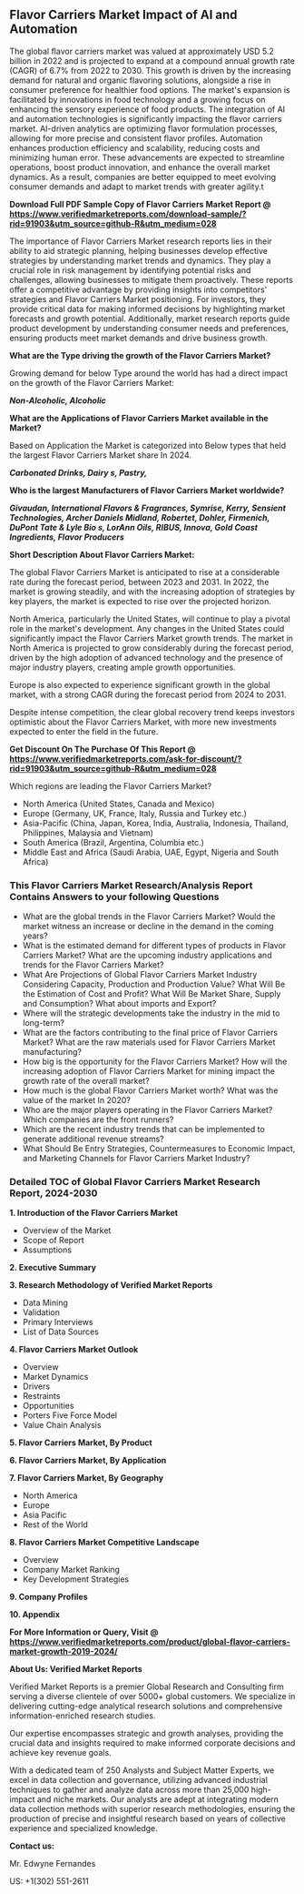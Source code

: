 <h2>Flavor Carriers Market Impact of AI and Automation</h2>The global flavor carriers market was valued at approximately USD 5.2 billion in 2022 and is projected to expand at a compound annual growth rate (CAGR) of 6.7% from 2022 to 2030. This growth is driven by the increasing demand for natural and organic flavoring solutions, alongside a rise in consumer preference for healthier food options. The market's expansion is facilitated by innovations in food technology and a growing focus on enhancing the sensory experience of food products. The integration of AI and automation technologies is significantly impacting the flavor carriers market. AI-driven analytics are optimizing flavor formulation processes, allowing for more precise and consistent flavor profiles. Automation enhances production efficiency and scalability, reducing costs and minimizing human error. These advancements are expected to streamline operations, boost product innovation, and enhance the overall market dynamics. As a result, companies are better equipped to meet evolving consumer demands and adapt to market trends with greater agility.t</p><p id="" class=""><strong>Download Full PDF Sample Copy of Flavor Carriers Market Report @ <a href="https://www.verifiedmarketreports.com/download-sample/?rid=91903&utm_source=github-R&utm_medium=028" target="_blank">https://www.verifiedmarketreports.com/download-sample/?rid=91903&utm_source=github-R&utm_medium=028</a></strong></p><p>The importance of&nbsp;Flavor Carriers Market research reports lies in their ability to aid strategic planning, helping businesses develop effective strategies by understanding market trends and dynamics. They play a crucial role in risk management by identifying potential risks and challenges, allowing businesses to mitigate them proactively. These reports offer a competitive advantage by providing insights into competitors' strategies and Flavor Carriers Market positioning. For investors, they provide critical data for making informed decisions by highlighting market forecasts and growth potential. Additionally, market research reports guide product development by understanding consumer needs and preferences, ensuring products meet market demands and drive business growth.</p><p><strong>What are the&nbsp;Type driving the growth of the Flavor Carriers Market?</strong></p><p id="" class="">Growing demand for below Type around the world has had a direct impact on the growth of the Flavor Carriers Market:</p><em><strong>Non-Alcoholic, Alcoholic</strong></em></p><strong>What are the&nbsp;Applications&nbsp;of Flavor Carriers Market available in the Market?</strong></p><p id="" class="">Based on Application the Market is categorized into Below types that held the largest Flavor Carriers Market share In 2024.</p><em><strong>Carbonated Drinks, Dairy s, Pastry, </strong></em></p><strong>Who is the largest Manufacturers of Flavor Carriers Market worldwide?</strong></p><p><em><strong>Givaudan, International Flavors & Fragrances, Symrise, Kerry, Sensient Technologies, Archer Daniels Midland, Robertet, Dohler, Firmenich, DuPont Tate & Lyle Bio s, LorAnn Oils, RIBUS, Innova, Gold Coast Ingredients, Flavor Producers</strong></em></p><p id="" class=""><strong>Short Description About Flavor Carriers Market:</strong></p><p>The global Flavor Carriers Market is anticipated to rise at a considerable rate during the forecast period, between 2023 and 2031. In 2022, the market is growing steadily, and with the increasing adoption of strategies by key players, the market is expected to rise over the projected horizon.</p><p>North America, particularly the United States, will continue to play a pivotal role in the market's development. Any changes in the United States could significantly impact the Flavor Carriers Market growth trends. The market in North America is projected to grow considerably during the forecast period, driven by the high adoption of advanced technology and the presence of major industry players, creating ample growth opportunities.</p><p>Europe is also expected to experience significant growth in the global market, with a strong CAGR during the forecast period from 2024 to 2031.</p><p>Despite intense competition, the clear global recovery trend keeps investors optimistic about the Flavor Carriers Market, with more new investments expected to enter the field in the future.</p><p id="" class=""><strong>Get Discount On The Purchase Of This Report @ <a href="https://www.verifiedmarketreports.com/ask-for-discount/?rid=91903&utm_source=github-R&utm_medium=028" target="_blank">https://www.verifiedmarketreports.com/ask-for-discount/?rid=91903&utm_source=github-R&utm_medium=028</a></strong></p>Which regions are leading the Flavor Carriers Market?</p><ul><li>North America (United States, Canada and Mexico)</li><li>Europe (Germany, UK, France, Italy, Russia and Turkey etc.)</li><li>Asia-Pacific (China, Japan, Korea, India, Australia, Indonesia, Thailand, Philippines, Malaysia and Vietnam)</li><li>South America (Brazil, Argentina, Columbia etc.)</li><li>Middle East and Africa (Saudi Arabia, UAE, Egypt, Nigeria and South Africa)</li></ul><h3 id="" class="">This Flavor Carriers Market Research/Analysis Report Contains Answers to your following Questions</h3><ul><li>What are the global trends in the Flavor Carriers Market? Would the market witness an increase or decline in the demand in the coming years?</li><li>What is the estimated demand for different types of products in Flavor Carriers Market? What are the upcoming industry applications and trends for the Flavor Carriers Market?</li><li>What Are Projections of Global Flavor Carriers Market Industry Considering Capacity, Production and Production Value? What Will Be the Estimation of Cost and Profit? What Will Be Market Share, Supply and Consumption? What about imports and Export?</li><li>Where will the strategic developments take the industry in the mid to long-term?</li><li>What are the factors contributing to the final price of Flavor Carriers Market? What are the raw materials used for Flavor Carriers Market manufacturing?</li><li>How big is the opportunity for the Flavor Carriers Market? How will the increasing adoption of Flavor Carriers Market for mining impact the growth rate of the overall market?</li><li>How much is the global Flavor Carriers Market worth? What was the value of the market In 2020?</li><li>Who are the major players operating in the Flavor Carriers Market? Which companies are the front runners?</li><li>Which are the recent industry trends that can be implemented to generate additional revenue streams?</li><li>What Should Be Entry Strategies, Countermeasures to Economic Impact, and Marketing Channels for Flavor Carriers Market Industry?</li></ul><h3 id="" class="">Detailed TOC of Global Flavor Carriers Market Research Report, 2024-2030</h3><p id="" class=""><strong>1. Introduction of the Flavor Carriers Market</strong></p><ul><li>Overview of the Market</li><li>Scope of Report</li><li>Assumptions</li></ul><p id="" class=""><strong>2. Executive Summary</strong></p><p id="" class=""><strong>3. Research Methodology of Verified Market Reports</strong></p><ul><li>Data Mining</li><li>Validation</li><li>Primary Interviews</li><li>List of Data Sources</li></ul><p id="" class=""><strong>4. Flavor Carriers Market Outlook</strong></p><ul><li>Overview</li><li>Market Dynamics</li><li>Drivers</li><li>Restraints</li><li>Opportunities</li><li>Porters Five Force Model</li><li>Value Chain Analysis</li></ul><p id="" class=""><strong>5. Flavor Carriers Market, By Product</strong></p><p id="" class=""><strong>6. Flavor Carriers Market, By Application</strong></p><p id="" class=""><strong>7. Flavor Carriers Market, By Geography</strong></p><ul><li>North America</li><li>Europe</li><li>Asia Pacific</li><li>Rest of the World</li></ul><p id="" class=""><strong>8. Flavor Carriers Market Competitive Landscape</strong></p><ul><li>Overview</li><li>Company Market Ranking</li><li>Key Development Strategies</li></ul><p id="" class=""><strong>9. Company Profiles</strong></p><p id="" class=""><strong>10. Appendix</strong></p><p id="" class=""><strong>For More Information or Query, Visit @ <a href="https://www.verifiedmarketreports.com/product/global-flavor-carriers-market-growth-2019-2024/" target="_blank">https://www.verifiedmarketreports.com/product/global-flavor-carriers-market-growth-2019-2024/</a></strong></p><p id="" class=""><strong>About Us: Verified Market Reports</strong></p><p id="" class="">Verified Market Reports is a premier Global Research and Consulting firm serving a diverse clientele of over 5000+ global customers. We specialize in delivering cutting-edge analytical research solutions and comprehensive information-enriched research studies.</p><p id="" class="">Our expertise encompasses strategic and growth analyses, providing the crucial data and insights required to make informed corporate decisions and achieve key revenue goals.</p><p id="" class="">With a dedicated team of 250 Analysts and Subject Matter Experts, we excel in data collection and governance, utilizing advanced industrial techniques to gather and analyze data across more than 25,000 high-impact and niche markets. Our analysts are adept at integrating modern data collection methods with superior research methodologies, ensuring the production of precise and insightful research based on years of collective experience and specialized knowledge.</p><p id="" class=""><strong>Contact us:</strong></p><p id="" class="">Mr. Edwyne Fernandes</p><p id="" class="">US: +1(302) 551-2611</p>
